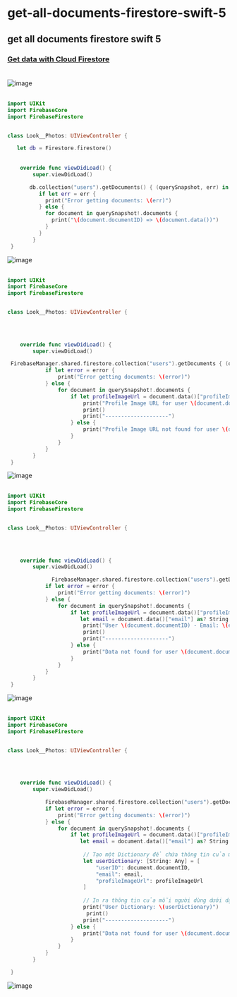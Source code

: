 # get-all-documents-firestore-swift-5
## get all documents firestore swift 5
### [Get data with Cloud Firestore](https://firebase.google.com/docs/firestore/query-data/get-data) <br><br>

![image](https://github.com/Experimenters1/get-all-documents-firestore-swift-5/assets/64000769/b160ae15-6c40-41bb-b2c8-5681395a8f50) <br><br>

```swift
import UIKit
import FirebaseCore
import FirebaseFirestore


class Look__Photos: UIViewController {

   let db = Firestore.firestore()
   
    
    override func viewDidLoad() {
        super.viewDidLoad()

       db.collection("users").getDocuments() { (querySnapshot, err) in
          if let err = err {
            print("Error getting documents: \(err)")
          } else {
            for document in querySnapshot!.documents {
              print("\(document.documentID) => \(document.data())")
            }
          }
        }
 }
```


![image](https://github.com/Experimenters1/get-all-documents-firestore-swift-5/assets/64000769/21a41800-bb38-4b6f-b030-c8d9c84ec07d) <br><br>

```swift
import UIKit
import FirebaseCore
import FirebaseFirestore


class Look__Photos: UIViewController {

  
   
    
    override func viewDidLoad() {
        super.viewDidLoad()

 FirebaseManager.shared.firestore.collection("users").getDocuments { (querySnapshot, error) in
            if let error = error {
                print("Error getting documents: \(error)")
            } else {
                for document in querySnapshot!.documents {
                    if let profileImageUrl = document.data()["profileImageUrl"] as? String {
                        print("Profile Image URL for user \(document.documentID): \(profileImageUrl)")
                        print()
                        print("--------------------")
                    } else {
                        print("Profile Image URL not found for user \(document.documentID)")
                    }
                }
            }
        }
 }

```

![image](https://github.com/Experimenters1/get-all-documents-firestore-swift-5/assets/64000769/ae72b766-3203-4e32-bc82-ddab7e1a762b) <br><br>

```swift
import UIKit
import FirebaseCore
import FirebaseFirestore


class Look__Photos: UIViewController {

  
   
    
    override func viewDidLoad() {
        super.viewDidLoad()

              FirebaseManager.shared.firestore.collection("users").getDocuments { (querySnapshot, error) in
            if let error = error {
                print("Error getting documents: \(error)")
            } else {
                for document in querySnapshot!.documents {
                    if let profileImageUrl = document.data()["profileImageUrl"] as? String,
                       let email = document.data()["email"] as? String {
                        print("User \(document.documentID) - Email: \(email), Profile Image URL: \(profileImageUrl)")
                        print()
                        print("--------------------")
                    } else {
                        print("Data not found for user \(document.documentID)")
                    }
                }
            }
        }
 }
```
![image](https://github.com/Experimenters1/get-all-documents-firestore-swift-5/assets/64000769/9971bad0-44b1-4088-bae4-821f183da30a) <br><br>

```swift
import UIKit
import FirebaseCore
import FirebaseFirestore


class Look__Photos: UIViewController {

  
   
    
    override func viewDidLoad() {
        super.viewDidLoad()

            FirebaseManager.shared.firestore.collection("users").getDocuments { (querySnapshot, error) in
            if let error = error {
                print("Error getting documents: \(error)")
            } else {
                for document in querySnapshot!.documents {
                    if let profileImageUrl = document.data()["profileImageUrl"] as? String,
                       let email = document.data()["email"] as? String {
                        
                        // Tạo một Dictionary để chứa thông tin của mỗi người dùng
                        let userDictionary: [String: Any] = [
                            "userID": document.documentID,
                            "email": email,
                            "profileImageUrl": profileImageUrl
                        ]
                        
                        // In ra thông tin của mỗi người dùng dưới dạng Dictionary
                        print("User Dictionary: \(userDictionary)")
                         print()
                        print("--------------------")
                    } else {
                        print("Data not found for user \(document.documentID)")
                    }
                }
            }
        }

 }
```
![image](https://github.com/Experimenters1/get-all-documents-firestore-swift-5/assets/64000769/fa8c832b-62e4-4081-a813-34dfda9ac1a3) <br><br>



